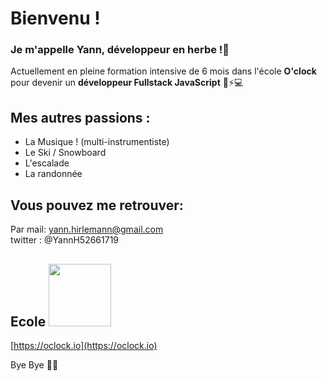 # Bienvenu !  

### **Je m'appelle Yann, développeur en herbe !**🌱

Actuellement en pleine formation intensive de 6 mois dans l'école **O'clock** pour devenir un **développeur Fullstack JavaScript** 🧐⚡💻  
  
## Mes autres passions :  
- La Musique ! (multi-instrumentiste) 
- Le Ski / Snowboard
- L'escalade
- La randonnée

## Vous pouvez me retrouver:
Par mail: yann.hirlemann@gmail.com  
twitter : @YannH52661719  

## Ecole <img src="https://actualitesjeuxvideo.fr/wp-content/uploads/2016/08/Oclock.jpg" width="100">  
[https://oclock.io](https://oclock.io)

Bye Bye 👋😀





